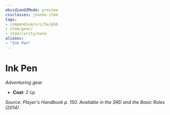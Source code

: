 ```yaml
---
obsidianUIMode: preview
cssclasses: json5e-item
tags:
- compendium/src/5e/phb
- item/gear/
- item/rarity/none
aliases: 
- "Ink Pen"
---
```

# Ink Pen
*Adventuring gear*  

- **Cost**: 2 cp

*Source: Player's Handbook p. 150. Available in the <span title='Systems Reference Document (5.1)'>SRD</span> and the Basic Rules (2014)*